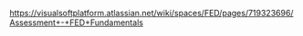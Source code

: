https://visualsoftplatform.atlassian.net/wiki/spaces/FED/pages/719323696/Assessment+-+FED+Fundamentals
